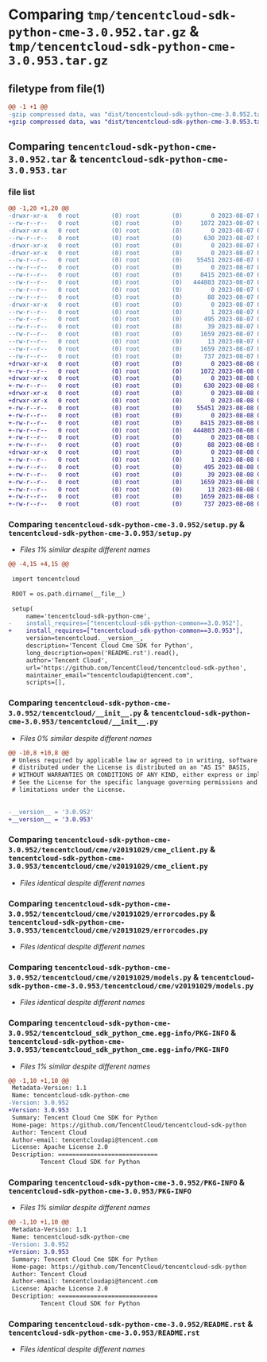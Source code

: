 # Comparing `tmp/tencentcloud-sdk-python-cme-3.0.952.tar.gz` & `tmp/tencentcloud-sdk-python-cme-3.0.953.tar.gz`

## filetype from file(1)

```diff
@@ -1 +1 @@
-gzip compressed data, was "dist/tencentcloud-sdk-python-cme-3.0.952.tar", last modified: Mon Aug  7 08:50:01 2023, max compression
+gzip compressed data, was "dist/tencentcloud-sdk-python-cme-3.0.953.tar", last modified: Tue Aug  8 00:21:49 2023, max compression
```

## Comparing `tencentcloud-sdk-python-cme-3.0.952.tar` & `tencentcloud-sdk-python-cme-3.0.953.tar`

### file list

```diff
@@ -1,20 +1,20 @@
-drwxr-xr-x   0 root         (0) root         (0)        0 2023-08-07 08:50:01.000000 tencentcloud-sdk-python-cme-3.0.952/
--rw-r--r--   0 root         (0) root         (0)     1072 2023-08-07 08:50:01.000000 tencentcloud-sdk-python-cme-3.0.952/setup.py
-drwxr-xr-x   0 root         (0) root         (0)        0 2023-08-07 08:50:01.000000 tencentcloud-sdk-python-cme-3.0.952/tencentcloud/
--rw-r--r--   0 root         (0) root         (0)      630 2023-08-07 08:50:01.000000 tencentcloud-sdk-python-cme-3.0.952/tencentcloud/__init__.py
-drwxr-xr-x   0 root         (0) root         (0)        0 2023-08-07 08:50:01.000000 tencentcloud-sdk-python-cme-3.0.952/tencentcloud/cme/
-drwxr-xr-x   0 root         (0) root         (0)        0 2023-08-07 08:50:01.000000 tencentcloud-sdk-python-cme-3.0.952/tencentcloud/cme/v20191029/
--rw-r--r--   0 root         (0) root         (0)    55451 2023-08-07 08:50:01.000000 tencentcloud-sdk-python-cme-3.0.952/tencentcloud/cme/v20191029/cme_client.py
--rw-r--r--   0 root         (0) root         (0)        0 2023-08-07 08:50:01.000000 tencentcloud-sdk-python-cme-3.0.952/tencentcloud/cme/v20191029/__init__.py
--rw-r--r--   0 root         (0) root         (0)     8415 2023-08-07 08:50:01.000000 tencentcloud-sdk-python-cme-3.0.952/tencentcloud/cme/v20191029/errorcodes.py
--rw-r--r--   0 root         (0) root         (0)   444803 2023-08-07 08:50:01.000000 tencentcloud-sdk-python-cme-3.0.952/tencentcloud/cme/v20191029/models.py
--rw-r--r--   0 root         (0) root         (0)        0 2023-08-07 08:50:01.000000 tencentcloud-sdk-python-cme-3.0.952/tencentcloud/cme/__init__.py
--rw-r--r--   0 root         (0) root         (0)       88 2023-08-07 08:50:01.000000 tencentcloud-sdk-python-cme-3.0.952/setup.cfg
-drwxr-xr-x   0 root         (0) root         (0)        0 2023-08-07 08:50:01.000000 tencentcloud-sdk-python-cme-3.0.952/tencentcloud_sdk_python_cme.egg-info/
--rw-r--r--   0 root         (0) root         (0)        1 2023-08-07 08:50:01.000000 tencentcloud-sdk-python-cme-3.0.952/tencentcloud_sdk_python_cme.egg-info/dependency_links.txt
--rw-r--r--   0 root         (0) root         (0)      495 2023-08-07 08:50:01.000000 tencentcloud-sdk-python-cme-3.0.952/tencentcloud_sdk_python_cme.egg-info/SOURCES.txt
--rw-r--r--   0 root         (0) root         (0)       39 2023-08-07 08:50:01.000000 tencentcloud-sdk-python-cme-3.0.952/tencentcloud_sdk_python_cme.egg-info/requires.txt
--rw-r--r--   0 root         (0) root         (0)     1659 2023-08-07 08:50:01.000000 tencentcloud-sdk-python-cme-3.0.952/tencentcloud_sdk_python_cme.egg-info/PKG-INFO
--rw-r--r--   0 root         (0) root         (0)       13 2023-08-07 08:50:01.000000 tencentcloud-sdk-python-cme-3.0.952/tencentcloud_sdk_python_cme.egg-info/top_level.txt
--rw-r--r--   0 root         (0) root         (0)     1659 2023-08-07 08:50:01.000000 tencentcloud-sdk-python-cme-3.0.952/PKG-INFO
--rw-r--r--   0 root         (0) root         (0)      737 2023-08-07 08:50:01.000000 tencentcloud-sdk-python-cme-3.0.952/README.rst
+drwxr-xr-x   0 root         (0) root         (0)        0 2023-08-08 00:21:49.000000 tencentcloud-sdk-python-cme-3.0.953/
+-rw-r--r--   0 root         (0) root         (0)     1072 2023-08-08 00:21:48.000000 tencentcloud-sdk-python-cme-3.0.953/setup.py
+drwxr-xr-x   0 root         (0) root         (0)        0 2023-08-08 00:21:49.000000 tencentcloud-sdk-python-cme-3.0.953/tencentcloud/
+-rw-r--r--   0 root         (0) root         (0)      630 2023-08-08 00:21:48.000000 tencentcloud-sdk-python-cme-3.0.953/tencentcloud/__init__.py
+drwxr-xr-x   0 root         (0) root         (0)        0 2023-08-08 00:21:49.000000 tencentcloud-sdk-python-cme-3.0.953/tencentcloud/cme/
+drwxr-xr-x   0 root         (0) root         (0)        0 2023-08-08 00:21:49.000000 tencentcloud-sdk-python-cme-3.0.953/tencentcloud/cme/v20191029/
+-rw-r--r--   0 root         (0) root         (0)    55451 2023-08-08 00:21:48.000000 tencentcloud-sdk-python-cme-3.0.953/tencentcloud/cme/v20191029/cme_client.py
+-rw-r--r--   0 root         (0) root         (0)        0 2023-08-08 00:21:48.000000 tencentcloud-sdk-python-cme-3.0.953/tencentcloud/cme/v20191029/__init__.py
+-rw-r--r--   0 root         (0) root         (0)     8415 2023-08-08 00:21:48.000000 tencentcloud-sdk-python-cme-3.0.953/tencentcloud/cme/v20191029/errorcodes.py
+-rw-r--r--   0 root         (0) root         (0)   444803 2023-08-08 00:21:48.000000 tencentcloud-sdk-python-cme-3.0.953/tencentcloud/cme/v20191029/models.py
+-rw-r--r--   0 root         (0) root         (0)        0 2023-08-08 00:21:48.000000 tencentcloud-sdk-python-cme-3.0.953/tencentcloud/cme/__init__.py
+-rw-r--r--   0 root         (0) root         (0)       88 2023-08-08 00:21:49.000000 tencentcloud-sdk-python-cme-3.0.953/setup.cfg
+drwxr-xr-x   0 root         (0) root         (0)        0 2023-08-08 00:21:49.000000 tencentcloud-sdk-python-cme-3.0.953/tencentcloud_sdk_python_cme.egg-info/
+-rw-r--r--   0 root         (0) root         (0)        1 2023-08-08 00:21:49.000000 tencentcloud-sdk-python-cme-3.0.953/tencentcloud_sdk_python_cme.egg-info/dependency_links.txt
+-rw-r--r--   0 root         (0) root         (0)      495 2023-08-08 00:21:49.000000 tencentcloud-sdk-python-cme-3.0.953/tencentcloud_sdk_python_cme.egg-info/SOURCES.txt
+-rw-r--r--   0 root         (0) root         (0)       39 2023-08-08 00:21:49.000000 tencentcloud-sdk-python-cme-3.0.953/tencentcloud_sdk_python_cme.egg-info/requires.txt
+-rw-r--r--   0 root         (0) root         (0)     1659 2023-08-08 00:21:49.000000 tencentcloud-sdk-python-cme-3.0.953/tencentcloud_sdk_python_cme.egg-info/PKG-INFO
+-rw-r--r--   0 root         (0) root         (0)       13 2023-08-08 00:21:49.000000 tencentcloud-sdk-python-cme-3.0.953/tencentcloud_sdk_python_cme.egg-info/top_level.txt
+-rw-r--r--   0 root         (0) root         (0)     1659 2023-08-08 00:21:49.000000 tencentcloud-sdk-python-cme-3.0.953/PKG-INFO
+-rw-r--r--   0 root         (0) root         (0)      737 2023-08-08 00:21:48.000000 tencentcloud-sdk-python-cme-3.0.953/README.rst
```

### Comparing `tencentcloud-sdk-python-cme-3.0.952/setup.py` & `tencentcloud-sdk-python-cme-3.0.953/setup.py`

 * *Files 1% similar despite different names*

```diff
@@ -4,15 +4,15 @@
 
 import tencentcloud
 
 ROOT = os.path.dirname(__file__)
 
 setup(
     name='tencentcloud-sdk-python-cme',
-    install_requires=["tencentcloud-sdk-python-common==3.0.952"],
+    install_requires=["tencentcloud-sdk-python-common==3.0.953"],
     version=tencentcloud.__version__,
     description='Tencent Cloud Cme SDK for Python',
     long_description=open('README.rst').read(),
     author='Tencent Cloud',
     url='https://github.com/TencentCloud/tencentcloud-sdk-python',
     maintainer_email="tencentcloudapi@tencent.com",
     scripts=[],
```

### Comparing `tencentcloud-sdk-python-cme-3.0.952/tencentcloud/__init__.py` & `tencentcloud-sdk-python-cme-3.0.953/tencentcloud/__init__.py`

 * *Files 0% similar despite different names*

```diff
@@ -10,8 +10,8 @@
 # Unless required by applicable law or agreed to in writing, software
 # distributed under the License is distributed on an "AS IS" BASIS,
 # WITHOUT WARRANTIES OR CONDITIONS OF ANY KIND, either express or implied.
 # See the License for the specific language governing permissions and
 # limitations under the License.
 
 
-__version__ = '3.0.952'
+__version__ = '3.0.953'
```

### Comparing `tencentcloud-sdk-python-cme-3.0.952/tencentcloud/cme/v20191029/cme_client.py` & `tencentcloud-sdk-python-cme-3.0.953/tencentcloud/cme/v20191029/cme_client.py`

 * *Files identical despite different names*

### Comparing `tencentcloud-sdk-python-cme-3.0.952/tencentcloud/cme/v20191029/errorcodes.py` & `tencentcloud-sdk-python-cme-3.0.953/tencentcloud/cme/v20191029/errorcodes.py`

 * *Files identical despite different names*

### Comparing `tencentcloud-sdk-python-cme-3.0.952/tencentcloud/cme/v20191029/models.py` & `tencentcloud-sdk-python-cme-3.0.953/tencentcloud/cme/v20191029/models.py`

 * *Files identical despite different names*

### Comparing `tencentcloud-sdk-python-cme-3.0.952/tencentcloud_sdk_python_cme.egg-info/PKG-INFO` & `tencentcloud-sdk-python-cme-3.0.953/tencentcloud_sdk_python_cme.egg-info/PKG-INFO`

 * *Files 1% similar despite different names*

```diff
@@ -1,10 +1,10 @@
 Metadata-Version: 1.1
 Name: tencentcloud-sdk-python-cme
-Version: 3.0.952
+Version: 3.0.953
 Summary: Tencent Cloud Cme SDK for Python
 Home-page: https://github.com/TencentCloud/tencentcloud-sdk-python
 Author: Tencent Cloud
 Author-email: tencentcloudapi@tencent.com
 License: Apache License 2.0
 Description: ============================
         Tencent Cloud SDK for Python
```

### Comparing `tencentcloud-sdk-python-cme-3.0.952/PKG-INFO` & `tencentcloud-sdk-python-cme-3.0.953/PKG-INFO`

 * *Files 1% similar despite different names*

```diff
@@ -1,10 +1,10 @@
 Metadata-Version: 1.1
 Name: tencentcloud-sdk-python-cme
-Version: 3.0.952
+Version: 3.0.953
 Summary: Tencent Cloud Cme SDK for Python
 Home-page: https://github.com/TencentCloud/tencentcloud-sdk-python
 Author: Tencent Cloud
 Author-email: tencentcloudapi@tencent.com
 License: Apache License 2.0
 Description: ============================
         Tencent Cloud SDK for Python
```

### Comparing `tencentcloud-sdk-python-cme-3.0.952/README.rst` & `tencentcloud-sdk-python-cme-3.0.953/README.rst`

 * *Files identical despite different names*

